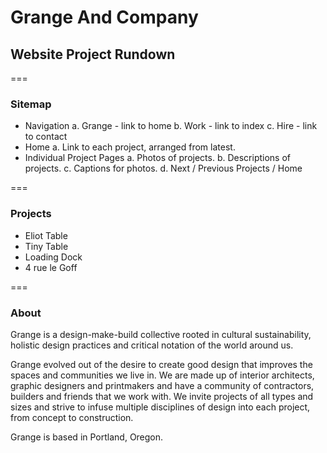 
# Grange And Company
## Website Project Rundown

===
### Sitemap
- Navigation
	a. Grange - link to home
	b. Work - link to index
	c. Hire - link to contact
- Home
	a. Link to each project, arranged from latest.
- Individual Project Pages
	a. Photos of projects.
	b. Descriptions of projects.
	c. Captions for photos.
	d. Next / Previous Projects / Home

===
### Projects
- Eliot Table
- Tiny Table
- Loading Dock
- 4 rue le Goff

=== 
### About
Grange is a design-make-build collective rooted in cultural sustainability, holistic design practices and critical notation of the world around us. 

Grange evolved out of the desire to create good design that improves the spaces and communities we live in. We are made up of interior architects, graphic designers and printmakers and have a community of contractors, builders and friends that we work with. We invite projects of all types and sizes and strive to infuse multiple disciplines of design into each project, from concept to construction.

Grange is based in Portland, Oregon.
